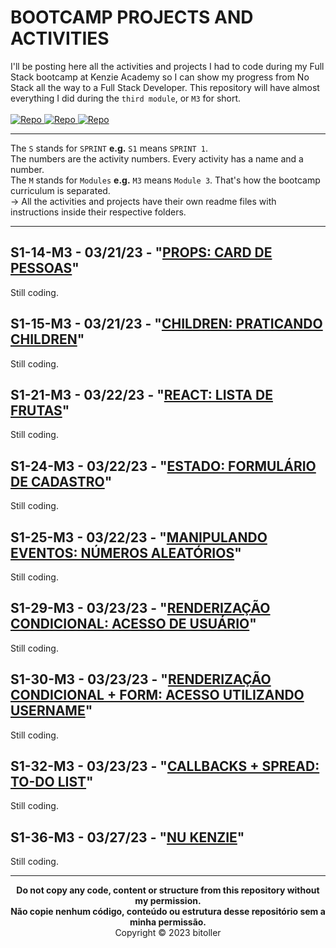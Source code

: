 # BOOTCAMP PROJECTS AND ACTIVITIES
I'll be posting here all the activities and projects I had to code during my Full Stack bootcamp at Kenzie Academy so I can show my progress from No Stack all the way to a Full Stack Developer. This repository will have almost everything I did during the `third module`, or `M3` for short.<br />
<br />
<a href="https://github.com/bitoller/BOOTCAMP-PROJECTS-AND-ACTIVITIES-M1" target="_blank"> ![Repo](https://img.shields.io/badge/M1_Repository-000?style=for-the-badge&color=7f3ace) </a> <a href="https://github.com/bitoller/BOOTCAMP-PROJECTS-AND-ACTIVITIES-M2" target="_blank"> ![Repo](https://img.shields.io/badge/M2_Repository-000?style=for-the-badge&color=7f3ace) </a> <a href="https://github.com/bitoller/BOOTCAMP-PROJECTS-AND-ACTIVITIES-M3" target="_blank"> ![Repo](https://img.shields.io/badge/M3_Repository-000?style=for-the-badge&color=7f3ace) </a>

<hr />

The `S` stands for `SPRINT` <strong>e.g.</strong> `S1` means `SPRINT 1`.<br />
The numbers are the activity numbers. Every activity has a name and a number.<br />
The `M` stands for `Modules` <strong>e.g.</strong> `M3` means `Module 3`. That's how the bootcamp curriculum is separated.<br />
→ All the activities and projects have their own readme files with instructions inside their respective folders.

<hr />

## S1-14-M3 - 03/21/23 - "[PROPS: CARD DE PESSOAS]()"
Still coding.

## S1-15-M3 - 03/21/23 - "[CHILDREN: PRATICANDO CHILDREN]()"
Still coding.

## S1-21-M3 - 03/22/23 - "[REACT: LISTA DE FRUTAS]()"
Still coding.

## S1-24-M3 - 03/22/23 - "[ESTADO: FORMULÁRIO DE CADASTRO]()"
Still coding.

## S1-25-M3 - 03/22/23 - "[MANIPULANDO EVENTOS: NÚMEROS ALEATÓRIOS]()"
Still coding.

## S1-29-M3 - 03/23/23 - "[RENDERIZAÇÃO CONDICIONAL: ACESSO DE USUÁRIO]()"
Still coding.

## S1-30-M3 - 03/23/23 - "[RENDERIZAÇÃO CONDICIONAL + FORM: ACESSO UTILIZANDO USERNAME]()"
Still coding.

## S1-32-M3 - 03/23/23 - "[CALLBACKS + SPREAD: TO-DO LIST]()"
Still coding.

## S1-36-M3 - 03/27/23 - "[NU KENZIE]()"
Still coding.

<hr />

<p align="center">
<b>Do not copy any code, content or structure from this repository without my permission.<br />
Não copie nenhum código, conteúdo ou estrutura desse repositório sem a minha permissão.</b><br />
Copyright © 2023 bitoller
</p>
